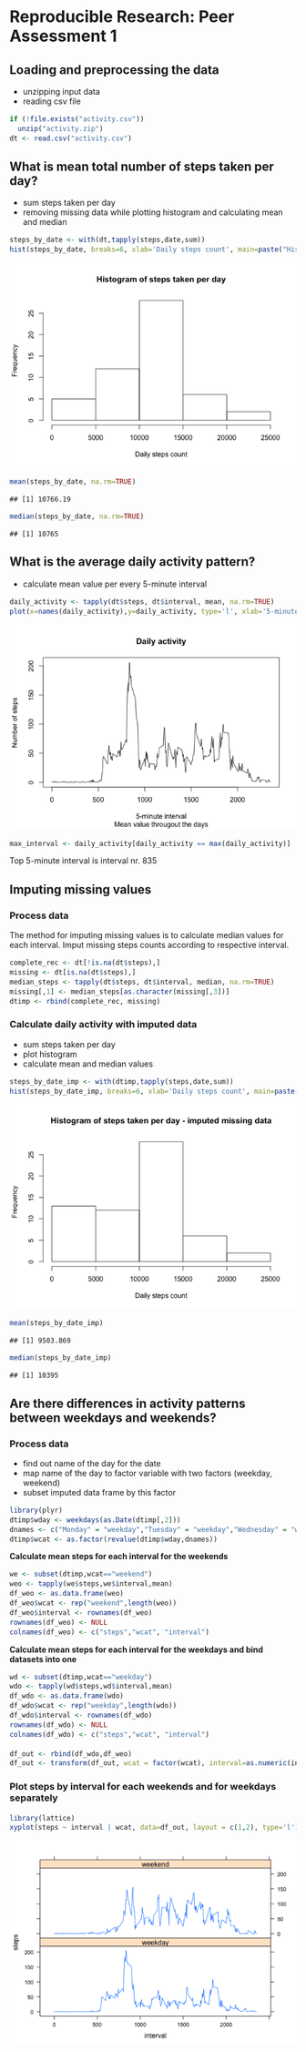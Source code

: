 # Reproducible Research: Peer Assessment 1

## Loading and preprocessing the data
- unzipping input data
- reading csv file

```r
if (!file.exists("activity.csv"))
  unzip("activity.zip")
dt <- read.csv("activity.csv")
```


## What is mean total number of steps taken per day?
- sum steps taken per day
- removing missing data while plotting histogram and calculating mean and median

```r
steps_by_date <- with(dt,tapply(steps,date,sum))
hist(steps_by_date, breaks=6, xlab='Daily steps count', main=paste("Histogram of","steps taken per day"))
```

![](PA1_template_files/figure-html/unnamed-chunk-2-1.png)<!-- -->

```r
mean(steps_by_date, na.rm=TRUE)
```

```
## [1] 10766.19
```

```r
median(steps_by_date, na.rm=TRUE)
```

```
## [1] 10765
```

## What is the average daily activity pattern?
- calculate mean value per every 5-minute interval

```r
daily_activity <- tapply(dt$steps, dt$interval, mean, na.rm=TRUE)
plot(x=names(daily_activity),y=daily_activity, type='l', xlab='5-minute interval', ylab='Number of steps', main='Daily activity', sub='Mean value througout the days')
```

![](PA1_template_files/figure-html/unnamed-chunk-3-1.png)<!-- -->

```r
max_interval <- daily_activity[daily_activity == max(daily_activity)]
```

Top 5-minute interval is interval nr. 835

## Imputing missing values
### Process data
The method for imputing missing values is to calculate median values for each interval.
Imput missing steps counts according to respective interval.

```r
complete_rec <- dt[!is.na(dt$steps),]
missing <- dt[is.na(dt$steps),]
median_steps <- tapply(dt$steps, dt$interval, median, na.rm=TRUE)
missing[,1] <- median_steps[as.character(missing[,3])]
dtimp <- rbind(complete_rec, missing)
```
### Calculate daily activity with imputed data
- sum steps taken per day
- plot histogram
- calculate mean and median values

```r
steps_by_date_imp <- with(dtimp,tapply(steps,date,sum))
hist(steps_by_date_imp, breaks=6, xlab='Daily steps count', main=paste("Histogram of","steps taken per day - imputed missing data"))
```

![](PA1_template_files/figure-html/unnamed-chunk-5-1.png)<!-- -->

```r
mean(steps_by_date_imp)
```

```
## [1] 9503.869
```

```r
median(steps_by_date_imp)
```

```
## [1] 10395
```

## Are there differences in activity patterns between weekdays and weekends?
### Process data
- find out name of the day for the date
- map name of the day to factor variable with two factors (weekday, weekend)
- subset imputed data frame by this factor

```r
library(plyr)
dtimp$wday <- weekdays(as.Date(dtimp[,2]))
dnames <- c("Monday" = "weekday","Tuesday" = "weekday","Wednesday" = "weekday","Thursday" = "weekday","Friday" = "weekday","Saturday" = "weekend","Sunday" = "weekend")
dtimp$wcat <- as.factor(revalue(dtimp$wday,dnames))
```

**Calculate mean steps for each interval for the weekends**

```r
we <- subset(dtimp,wcat=="weekend")
weo <- tapply(we$steps,we$interval,mean)
df_weo <- as.data.frame(weo)
df_weo$wcat <- rep("weekend",length(weo))
df_weo$interval <- rownames(df_weo)
rownames(df_weo) <- NULL
colnames(df_weo) <- c("steps","wcat", "interval")
```

**Calculate mean steps for each interval for the weekdays and bind datasets into one**

```r
wd <- subset(dtimp,wcat=="weekday")
wdo <- tapply(wd$steps,wd$interval,mean)
df_wdo <- as.data.frame(wdo)
df_wdo$wcat <- rep("weekday",length(wdo))
df_wdo$interval <- rownames(df_wdo)
rownames(df_wdo) <- NULL
colnames(df_wdo) <- c("steps","wcat", "interval")

df_out <- rbind(df_wdo,df_weo)
df_out <- transform(df_out, wcat = factor(wcat), interval=as.numeric(interval))
```

### Plot steps by interval for each weekends and for weekdays separately

```r
library(lattice)
xyplot(steps ~ interval | wcat, data=df_out, layout = c(1,2), type='l')
```

![](PA1_template_files/figure-html/unnamed-chunk-9-1.png)<!-- -->
